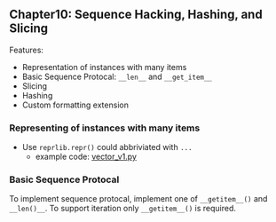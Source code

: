 ## Chapter10: Sequence Hacking, Hashing, and Slicing

Features:
- Representation of instances with many items
- Basic Sequence Protocal: `__len__` and `__get_item__`
- Slicing
- Hashing
- Custom formatting extension

### Representing of instances with many items
- Use `reprlib.repr()` could abbriviated with `...`
    - example code: [vector_v1.py](vector_v1.py)

### Basic Sequence Protocal
To implement sequence protocal, implement one of `__getitem__()` and `__len()__`. To support iteration only `__getitem__()` is required.
